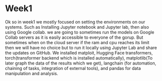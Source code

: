 # Week1
Ok so in week1 we mostly focused on setting the environments on our systems. Such as Installing Jupyter notebook and Jupyter lab, then also using Google collab. we 
are going to sometimes run the models on Google Collab servers as it is easily accessible to everyone of the gorup.
But sometimes when on the cloud server if the ram and cpu reaches its limit then we will have no choice but to run it locally using Jupyter Lab and share the updates on GitHub.
We installed matploit, Hugging Face transformers, torch(transformer backend which is installed automatically), matplotlib(To later graph the data of the results which we get), langchain (for automation, chaining of tasks, integration of external tools), and pandas for data manipulation and analysis.
